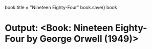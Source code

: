 book.title = "Nineteen Eighty-Four"
book.save()
book
# Output: <Book: Nineteen Eighty-Four by George Orwell (1949)>